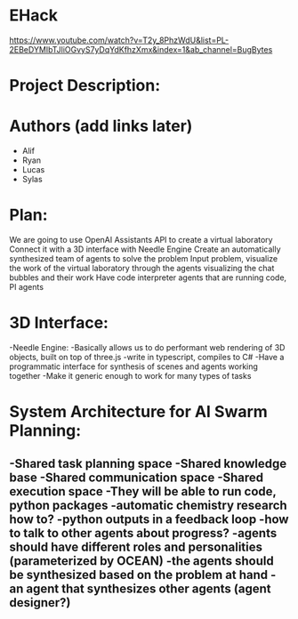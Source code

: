 # EHack
https://www.youtube.com/watch?v=T2y_8PhzWdU&list=PL-2EBeDYMIbTJliOGvyS7yDqYdKfhzXmx&index=1&ab_channel=BugBytes

# Project Description:

# Authors (add links later)
- Alif
- Ryan
- Lucas
- Sylas


# Plan:
We are going to use OpenAI Assistants API to create a virtual laboratory
Connect it with a 3D interface with Needle Engine
Create an automatically synthesized team of agents to solve the problem
Input problem, visualize the work of the virtual laboratory through the agents visualizing the chat bubbles and their work
Have code interpreter agents that are running code, PI agents

# 3D Interface:
-Needle Engine:
    -Basically allows us to do performant web rendering of 3D objects, built on top of three.js
    -write in typescript, compiles to C#
-Have a programmatic interface for synthesis of scenes and agents working together
-Make it generic enough to work for many types of tasks

# System Architecture for AI Swarm Planning:
-Shared task planning space
-Shared knowledge base
-Shared communication space
-Shared execution space
    -They will be able to run code, python packages
    -automatic chemistry research how to?
        -python outputs in a feedback loop
            -how to talk to other agents about progress?
-agents should have different roles and personalities (parameterized by OCEAN)
-the agents should be synthesized based on the problem at hand
    -an agent that synthesizes other agents (agent designer?)
-